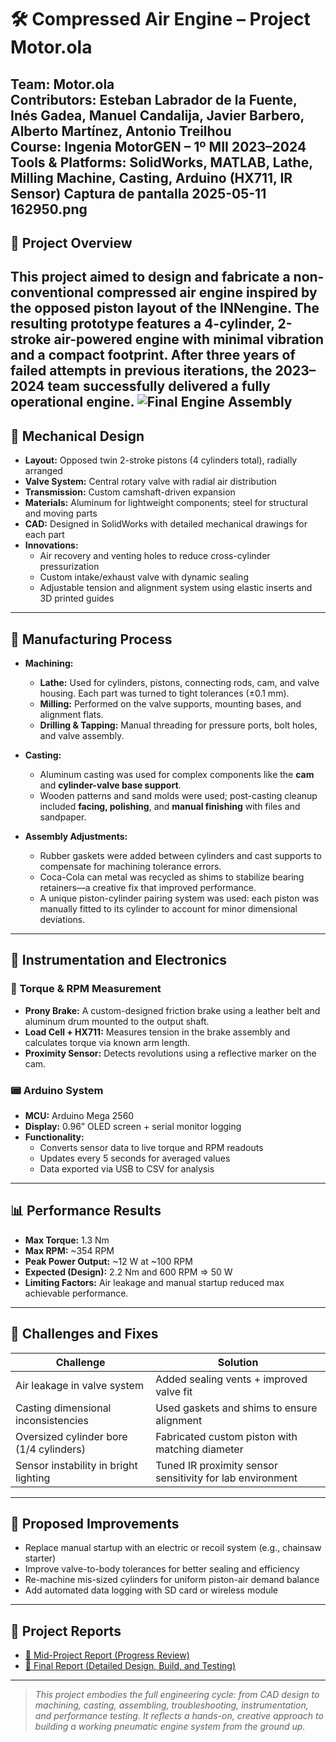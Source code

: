 # 🛠️ Compressed Air Engine – Project Motor.ola

**Team:** Motor.ola  
**Contributors:** Esteban Labrador de la Fuente, Inés Gadea, Manuel Candalija, Javier Barbero, Alberto Martínez, Antonio Treilhou  
**Course:** Ingenia MotorGEN – 1º MII 2023–2024  
**Tools & Platforms:** SolidWorks, MATLAB, Lathe, Milling Machine, Casting, Arduino (HX711, IR Sensor)
Captura de pantalla 2025-05-11 162950.png
---

## 🚀 Project Overview

This project aimed to design and fabricate a **non-conventional compressed air engine** inspired by the opposed piston layout of the INNengine. The resulting prototype features a **4-cylinder, 2-stroke air-powered engine** with minimal vibration and a compact footprint. After three years of failed attempts in previous iterations, the 2023–2024 team successfully delivered a fully operational engine.
![Final Engine Assembly](./images/Captura%20de%20pantalla%202025-05-11%20162950.png)
---

## 🧠 Mechanical Design

- **Layout:** Opposed twin 2-stroke pistons (4 cylinders total), radially arranged
- **Valve System:** Central rotary valve with radial air distribution
- **Transmission:** Custom camshaft-driven expansion
- **Materials:** Aluminum for lightweight components; steel for structural and moving parts
- **CAD:** Designed in SolidWorks with detailed mechanical drawings for each part
- **Innovations:**
  - Air recovery and venting holes to reduce cross-cylinder pressurization
  - Custom intake/exhaust valve with dynamic sealing
  - Adjustable tension and alignment system using elastic inserts and 3D printed guides

---

## 🔧 Manufacturing Process

- **Machining:**
  - **Lathe:** Used for cylinders, pistons, connecting rods, cam, and valve housing. Each part was turned to tight tolerances (±0.1 mm).
  - **Milling:** Performed on the valve supports, mounting bases, and alignment flats.
  - **Drilling & Tapping:** Manual threading for pressure ports, bolt holes, and valve assembly.

- **Casting:**
  - Aluminum casting was used for complex components like the **cam** and **cylinder-valve base support**.
  - Wooden patterns and sand molds were used; post-casting cleanup included **facing, polishing**, and **manual finishing** with files and sandpaper.

- **Assembly Adjustments:**
  - Rubber gaskets were added between cylinders and cast supports to compensate for machining tolerance errors.
  - Coca-Cola can metal was recycled as shims to stabilize bearing retainers—a creative fix that improved performance.
  - A unique piston-cylinder pairing system was used: each piston was manually fitted to its cylinder to account for minor dimensional deviations.

---

## 🧪 Instrumentation and Electronics

### 🔩 Torque & RPM Measurement

- **Prony Brake:** A custom-designed friction brake using a leather belt and aluminum drum mounted to the output shaft.
- **Load Cell + HX711:** Measures tension in the brake assembly and calculates torque via known arm length.
- **Proximity Sensor:** Detects revolutions using a reflective marker on the cam.

### 📟 Arduino System

- **MCU:** Arduino Mega 2560
- **Display:** 0.96” OLED screen + serial monitor logging
- **Functionality:**
  - Converts sensor data to live torque and RPM readouts
  - Updates every 5 seconds for averaged values
  - Data exported via USB to CSV for analysis

---

## 📊 Performance Results

- **Max Torque:** 1.3 Nm  
- **Max RPM:** ~354 RPM  
- **Peak Power Output:** ~12 W at ~100 RPM  
- **Expected (Design):** 2.2 Nm and 600 RPM ⇒ 50 W  
- **Limiting Factors:** Air leakage and manual startup reduced max achievable performance.

---

## 🧩 Challenges and Fixes

| Challenge                                 | Solution                                                                 |
|------------------------------------------|--------------------------------------------------------------------------|
| Air leakage in valve system              | Added sealing vents + improved valve fit                                 |
| Casting dimensional inconsistencies      | Used gaskets and shims to ensure alignment                               |
| Oversized cylinder bore (1/4 cylinders)  | Fabricated custom piston with matching diameter                          |
| Sensor instability in bright lighting    | Tuned IR proximity sensor sensitivity for lab environment                |

---

## 🔄 Proposed Improvements

- Replace manual startup with an electric or recoil system (e.g., chainsaw starter)
- Improve valve-to-body tolerances for better sealing and efficiency
- Re-machine mis-sized cylinders for uniform piston-air demand balance
- Add automated data logging with SD card or wireless module

---

## 📄 Project Reports

- [🧪 Mid-Project Report (Progress Review)](./Informe_Motorola.pdf)
- [📘 Final Report (Detailed Design, Build, and Testing)](./Informe_Junio.pdf)
---

> _This project embodies the full engineering cycle: from CAD design to machining, casting, assembling, troubleshooting, instrumentation, and performance testing. It reflects a hands-on, creative approach to building a working pneumatic engine system from the ground up._
